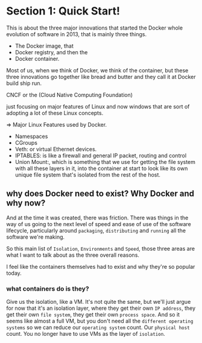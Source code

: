 # Section 1: Quick Start!

This is about the three major innovations that started the Docker whole evolution of software in 2013, that is mainly three things.

- The Docker image, that
- Docker registry, and then the
- Docker container.

Most of us, when we think of Docker, we think of the container, but these three innovations go together like bread and butter and they call it at Docker build ship run.

CNCF or the (Cloud Native Computing Foundation)


just focusing on major features of Linux and now windows that are sort of adopting a lot of these Linux concepts.

=> Major Linux Features used by Docker.

- Namespaces 
- CGroups
- Veth:  or virtual Ethernet devices.
- IPTABLES: is like a firewall and general IP packet, routing and control
- Union Mount:, which is something that we use for getting the file system with all these layers in it, into the container at start to look like its own unique file system that's isolated from the rest of the host.

## why does Docker need to exist?  Why Docker and why now?

And at the time it was created, there was friction. There was things in the way of us going to the next level of speed and ease of use of the software lifecycle, particularly around `packaging`, `distributing` and `running` all the software we're making.

So this main list of `Isolation`, `Environments` and `Speed`, those three areas are what I want to talk about as the three overall reasons.

I feel like the containers themselves had to exist and why they're so popular today.

### what containers do is they?

Give us the isolation, like a VM. It's not quite the same, but we'll just argue for now that it's an isolation layer, where they get their own `IP address`, they get their own `file system`, they get their own `process space`.  And so it seems like almost a full VM, but you don't need all the `different operating systems` so we can reduce our `operating system` count. Our `physical host` count. You no longer have to use VMs as the layer of `isolation`. 


